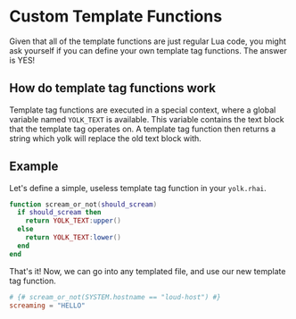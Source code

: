 # Custom Template Functions

Given that all of the template functions are just regular Lua code, you might ask yourself if you can define your own template tag functions.
The answer is YES!

## How do template tag functions work

Template tag functions are executed in a special context, where a global variable named `YOLK_TEXT` is available.
This variable contains the text block that the template tag operates on.
A template tag function then returns a string which yolk will replace the old text block with.

## Example

Let's define a simple, useless template tag function in your `yolk.rhai`.

```lua
function scream_or_not(should_scream)
  if should_scream then
    return YOLK_TEXT:upper()
  else
    return YOLK_TEXT:lower()
  end
end
```

That's it!
Now, we can go into any templated file, and use our new template tag function.

```toml
# {# scream_or_not(SYSTEM.hostname == "loud-host") #}
screaming = "HELLO"
```
